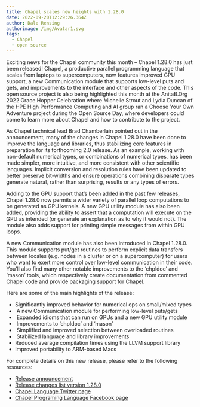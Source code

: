 ```yaml
---
title: Chapel scales new heights with 1.28.0
date: 2022-09-20T12:29:26.364Z
author: Dale Rensing
authorimage: /img/Avatar1.svg
tags:
  - Chapel
  - open source
---
```

Exciting news for the Chapel community this month – Chapel 1.28.0 has just been released! Chapel, a productive parallel programming language that scales from laptops to supercomputers, now features improved GPU support, a new Communication module that supports low-level puts and gets, and improvements to the interface and other aspects of the code. This open source project is also being highlighted this month at the AnitaB.Org 2022 Grace Hopper Celebration where Michelle Strout and Lydia Duncan of the HPE High Performance Computing and AI group ran a Choose Your Own Adventure project during the Open Source Day, where developers could come to learn more about Chapel and how to contribute to the project.

As Chapel technical lead Brad Chamberlain pointed out in the announcement, many of the changes in Chapel 1.28.0 have been done to improve the language and libraries, thus stabilizing core features in preparation for its forthcoming 2.0 release. As an example, working with non-default numerical types, or combinations of numerical types, has been made simpler, more intuitive, and more consistent with other scientific languages. Implicit conversion and resolution rules have been updated to better preserve bit-widths and ensure operations combining disparate types generate natural, rather than surprising, results or any types of errors.

Adding to the GPU support that’s been added in the past few releases, Chapel 1.28.0 now permits a wider variety of parallel loop computations to be generated as GPU kernels. A new GPU utility module has also been added, providing the ability to assert that a computation will execute on the GPU as intended (or generate an explanation as to why it would not). The module also adds support for printing simple messages from within GPU loops.

A new Communication module has also been introduced in Chapel 1.28.0. This module supports put/get routines to perform explicit data transfers between locales (e.g. nodes in a cluster or on a supercomputer) for users who want to exert more control over low-level communication in their code. You’ll also find many other notable improvements to the ‘chpldoc’ and ‘mason’ tools, which respectively create documentation from commented Chapel code and provide packaging support for Chapel.

Here are some of the main highlights of the release:

* Significantly improved behavior for numerical ops on small/mixed types
*  A new Communication module for performing low-level puts/gets
*  Expanded idioms that can run on GPUs and a new GPU utility module
*  Improvements to ‘chpldoc’ and ‘mason’
*  Simplified and improved selection between overloaded routines
*  Stabilized language and library improvements
* Reduced average compilation times using the LLVM support library
* Improved portability to ARM-based Macs

For complete details on this new release, please refer to the following resources:

* [Release announcement](https://chapel.discourse.group/t/announcing-chapel-1-28-0/16129)
* [Release changes list version 1.28.0](https://github.com/chapel-lang/chapel/blob/release/1.28/CHANGES.md)
* [Chapel Language Twitter page](https://twitter.com/ChapelLanguage)
* [Chapel Programing Language Facebook page](https://www.facebook.com/ChapelLanguage/)